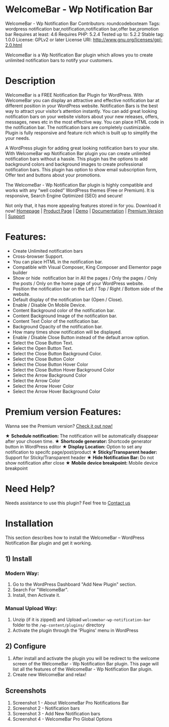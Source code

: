 #  WelcomeBar - Wp Notification Bar
WelcomeBar - Wp Notification Bar 
Contributors: roundcodeboxteam
Tags: wordpress notification bar,notification,notification bar,offer bar,promotion bar
Requires at least: 4.6
Requires PHP: 5.2.4
Tested up to: 5.2.2
Stable tag: 1.0.0
License: GPLv2 or later
License URI: http://www.gnu.org/licenses/gpl-2.0.html

WelcomeBar is a Wp Notification Bar plugin which allows you to create unlimited notification bars to notify your customers. 

# Description
WelcomeBar is a FREE Notification Bar Plugin for WordPress. With WelcomeBar you can display an attractive and effective notification bar at different position in your WordPress website. Notification Bars is the best way to attract your visitor’s attention instantly. You can add great looking notification bars on your website visitors about your new releases, offers, messages, news etc in the most effective way. You can place HTML code in the notification bar. The notification bars are completely custimizable. Plugin is fully responsive and feature rich which is built up to simplify the your needs.

A WordPress plugin for adding great looking notification bars to your site. With WelcomeBar wp Notification Bar plugin you can create unlimited notification bars without a hassle. This plugin has the options to add background colors and background images to create professional notification bars. This plugin has option to show email subscription form, Offer text and buttons about your promotions.

The WelcomeBar - Wp Notification Bar plugin is highly compatible and works with any “well coded” WordPress themes (Free or Premium). It is responsive, Search Engine Optimized (SEO) and secure!

Not only that, it has more appealing features stored in for you. Download it now! 
[Homepage](http://www.roundcodebox.com/) | [Product Page](http://www.roundcodebox.com/welcomebar-wp-notification-bar/) | [Demo](http://www.roundcodebox.com/welcomebar-wp-notification-bar-demo/welcomebar-wp-notification-bar-demo/) | [Documentation](http://www.roundcodebox.com/documentation-for-welcomebar-wp-notification-bar/) | [Premium Version](http://www.roundcodebox.com/welcomebar-wp-notification-bar-pro/) |  [Support](http://www.roundcodebox.com/support/)


# Features:
* Create Unlimited notification bars
* Cross-browser Support.
* You can place HTML in the notification bar.
* Compatible with Visual Composer, King Composer and Elementor page builder
* Show or hide  notification bar in All the pages / Only the pages / Only the posts / Only on the home page of your WordPress website.
* Position the notification bar on the Left / Top / Right / Bottom side of the website.
* Default display of the notification bar (Open / Close).
* Enable / Disable On Mobile Device.
* Content Background color of the notification bar.
* Content Background Image of the notification bar.
* Content Text Color of the notification bar.
* Background Opacity of the notification bar.
* How many times show notification will be displayed.
* Enable / Disable Close Button instead of the default arrow option.
* Select the Close Button Text.
* Select the Open Button Text.
* Select the Close Button Background Color.
* Select the Close Button Color
* Select the Close Button Hover Color
* Select the Close Button Hover Background Color
* Select the Arrow Background Color
* Select the Arrow Color
* Select the Arrow Hover Color
* Select the Arrow Hover Background Color

# Premium version Features:

Wanna see the Premium version? [Check it out now!](http://www.roundcodebox.com/welcomebar-wp-notification-bar-pro/)

★ <strong>Schedule notification: </strong>The notification will be automatically disappear after your chosen time.
★ <strong>Shortcode generator: </strong>Shortcode generator button in WordPress editor
★ <strong>Display Location: </strong>Option to set any notification to specifc page/post/product
★ <strong>Sticky/Transparent header: </strong>Support for Sticky/Transparent header
★ <strong>Hide Notification Bar: </strong>Do not show notification after close
★ <strong>Mobile device breakpoint: </strong>Mobile device breakpoint


# Need Help? 
Needs assistance to use this plugin? 
Feel free to [Contact us](http://www.roundcodebox.com/support/)

# Installation 
This section describes how to install the WelcomeBar – WordPress Notification Bar plugin and get it working.

## 1) Install 

### Modern Way: 
1. Go to the WordPress Dashboard "Add New Plugin" section.
2. Search For "WelcomeBar".
3. Install, then Activate it.

### Manual Upload Way:
1. Unzip (if it is zipped) and Upload `welcomebar-wp-notification-bar ` folder to the `/wp-content/plugins/` directory
2. Activate the plugin through the 'Plugins' menu in WordPress

## 2) Configure 
1. After install and activate the plugin you will be redirect to the welcome screen of the WelcomeBar - Wp Notification Bar plugin. This page will list all the features of the WelcomeBar - Wp Notification Bar plugin. 
2. Create new WelcomeBar and relax!

## Screenshots 
1.  Screenshot 1 - About WelcomeBar Pro Notifications Bar
2.  Screenshot 2 - Notification bars
3.  Screenshot 3 - Add New Notification bars
4.  Screenshot 4 - WelcomeBar Pro Global Options
